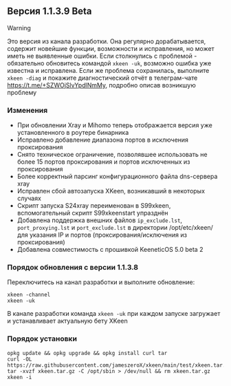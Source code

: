 ## Версия 1.1.3.9 Beta

> [!WARNING]
> Это версия из канала разработки. Она регулярно дорабатывается, содержит новейшие функции, возможности и исправления, но может иметь не выявленные ошибки. Если столкнулись с проблемой - обязательно обновитесь командой `xkeen -uk`, возможно ошибка уже известна и исправлена. Если же проблема сохранилась, выполните `xkeen -diag` и покажите диагностический отчёт в телеграм-чате https://t.me/+SZWOjSlvYpdlNmMy, подробно описав возникшую проблему

### Изменения
- При обновлении Xray и Mihomo теперь отображается версия уже установленного в роутере бинарника
- Исправлено добавление диапазона портов в исключения проксирования
- Снято техническое ограничение, позволявшее использовать не более 15 портов проксирования и портов исключенных из проксирования
- Более корректный парсинг конфигурационного файла dns-сервера xray
- Исправлен сбой автозапуска XKeen, возникавший в некоторых случаях
- Скрипт запуска S24xray переименован в S99xkeen, вспомогательный скрипт S99xkeenstart упразднён
- Добавлена поддержка внешних файлов `ip_exclude.lst`, `port_proxying.lst` и `port_exclude.lst` в директории /opt/etc/xkeen/ для указания IP и портов (проксирования/исключения из проксирования)
- Добавлена совместимость с прошивкой KeeneticOS 5.0 beta 2


### Порядок обновления с версии 1.1.3.8
Переключитесь на канал разработки и выполните обновление:
```
xkeen -channel
xkeen -uk
```
В канале разработки команда `xkeen -uk` при каждом запуске загружает и устанавливает актуальную бету XKeen

### Порядок установки
```
opkg update && opkg upgrade && opkg install curl tar
curl -OL https://raw.githubusercontent.com/jameszeroX/xkeen/main/test/xkeen.tar.gz
tar -xvzf xkeen.tar.gz -C /opt/sbin > /dev/null && rm xkeen.tar.gz
xkeen -i
```
